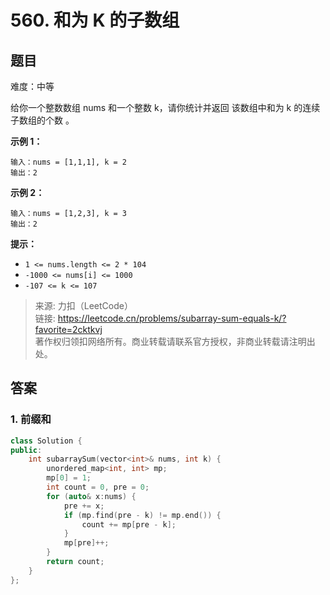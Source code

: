 # 560. 和为 K 的子数组

## 题目

难度：中等

给你一个整数数组 nums 和一个整数 k，请你统计并返回 该数组中和为 k 的连续子数组的个数 。

**示例 1：**

```
输入：nums = [1,1,1], k = 2
输出：2

```

**示例 2：**

```
输入：nums = [1,2,3], k = 3
输出：2

```

**提示：**

* `1 <= nums.length <= 2 * 104`
* `-1000 <= nums[i] <= 1000`
* `-107 <= k <= 107`

> 来源: 力扣（LeetCode）  
> 链接: <https://leetcode.cn/problems/subarray-sum-equals-k/?favorite=2cktkvj>  
> 著作权归领扣网络所有。商业转载请联系官方授权，非商业转载请注明出处。

## 答案

### 1. 前缀和

```c++
class Solution {
public:
    int subarraySum(vector<int>& nums, int k) {
        unordered_map<int, int> mp;
        mp[0] = 1;
        int count = 0, pre = 0;
        for (auto& x:nums) {
            pre += x;
            if (mp.find(pre - k) != mp.end()) {
                count += mp[pre - k];
            }
            mp[pre]++;
        }
        return count;
    }
};
```
